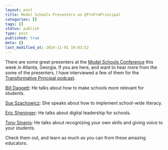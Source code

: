 ```yaml
---
layout: post
title: Model Schools Presenters on @TrnFrmPrincipal
categories: []
tags: []
status: publish
type: post
published: true
meta: {}
last_modified_at: 2024-11-01 19:03:52
---
```


There are some great presenters at the 
[Model Schools Conference](http://modelschoolsconference.com) this week in Atlanta, Georgia. If you are here, and want to hear more from the some of the presenters, I have interviewed a few of them for the 
[Transformative Principal podcast](http://transformativeprincipal.libsyn.com/rss).


[Bill Daggett](http://www.jethrojones.com/bill-daggett/): He talks about how to make schools more relevant for students.


[Sue Szachowicz](http://www.jethrojones.com/sue-szachowicz/): She speaks about how to implement school-wide literacy.


[Eric Sheninger](http://www.jethrojones.com/eric-sheninger): He talks about digital leadership for schools.


[Tony Sinanis](http://www.jethrojones.com/tony-sinanis): He talks about recognizing your own skills and giving voice to your students.


Check them out, and learn as much as you can from these amazing educators.
